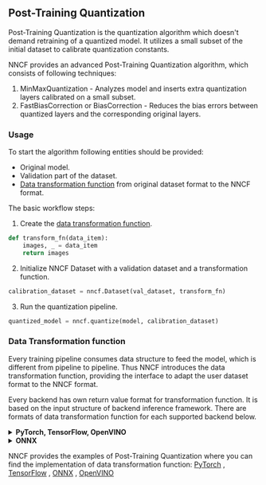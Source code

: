 ## Post-Training Quantization

Post-Training Quantization is the quantization algorithm which doesn't demand retraining of a quantized model.
It utilizes a small subset of the initial dataset to calibrate quantization constants.

NNCF provides an advanced Post-Training Quantization algorithm, which consists of following techniques:

1) MinMaxQuantization - Analyzes model and inserts extra quantization layers calibrated on a small subset.
2) FastBiasCorrection or BiasCorrection - Reduces the bias errors between quantized layers and the corresponding
   original layers.

### Usage

To start the algorithm following entities should be provided:

* Original model.
* Validation part of the dataset.
* [Data transformation function](#data-transfomation-function) from original dataset format to the NNCF format.

The basic workflow steps:

1) Create the [data transformation function](#data-transfomation-function).

```python
def transform_fn(data_item):
    images, _ = data_item
    return images
```

2) Initialize NNCF Dataset with a validation dataset and a transformation function.

```python
calibration_dataset = nncf.Dataset(val_dataset, transform_fn)
```

3) Run the quantization pipeline.

```python
quantized_model = nncf.quantize(model, calibration_dataset)
```

### Data Transformation function

Every training pipeline consumes data structure to feed the model, which is different from pipeline to pipeline. Thus
NNCF introduces the data transformation function, providing the interface to adapt the user dataset format to the NNCF
format.

Every backend has own return value format for transformation function. It is based on the input structure of
backend inference framework.
There are formats of data transformation function for each supported backend below.

<details><summary><b>PyTorch, TensorFlow, OpenVINO</b></summary>

The return format of data transformation function is directly the input tensors, consumed by the model.
If you are not sure that your implementation of data transformation function is correct you can validate it by using the
following code:

```python
model = ...  # Model
val_loader = ...  # Original Dataset
transform_fn = ...  # Data transformation function
for data_item in val_loader:
    model(transform_fn(data_item))
```

</details>
<details><summary><b>ONNX</b></summary>

[ONNXRuntime](https://onnxruntime.ai/) is used as the inference engine for ONNX backend. \
Input format of the data is following - ```Dict[str, np.ndarray]```, where keys of the dictionary are the model input names and values are numpy tensors passed to these inputs.

If you are not sure that your implementation of data transformation function is correct you can validate it by using the
following code:

```python
import onnxruntime

model_path = ...  # Path to Model
val_loader = ...  # Original Dataset
transform_fn = ...  # Data transformation function
sess = onnxruntime.InferenceSession(model_path)
output_names = [output.name for output in sess.get_outputs()]
for data_item in val_loader:
    sess.run(output_names, input_feed=transform_fn(data_item))
```

</details>

NNCF provides the examples of Post-Training Quantization where you can find the implementation of data transformation
function: [PyTorch](../../../examples/post_training_quantization/torch/mobilenet_v2/README.md)
, [TensorFlow](../../../examples/post_training_quantization/tensorflow/mobilenet_v2/README.md)
, [ONNX](../../../examples/post_training_quantization/onnx/mobilenet_v2/README.md)
, [OpenVINO](../../../examples/post_training_quantization/openvino/mobilenet_v2/README.md)
